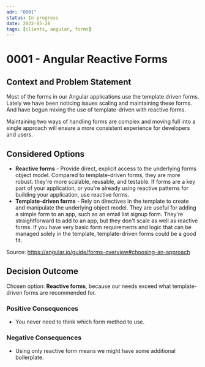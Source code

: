 ```yaml
---
adr: "0001"
status: In progress
date: 2022-05-28
tags: [clients, angular, forms]
---
```


# 0001 - Angular Reactive Forms

<AdrTable frontMatter={frontMatter}></AdrTable>

## Context and Problem Statement

Most of the forms in our Angular applications use the template driven forms. Lately we have been
noticing issues scaling and maintaining these forms. And have begun mixing the use of
template-driven with reactive forms.

Maintaining two ways of handling forms are complex and moving full into a single approach will
ensure a more consistent experience for developers and users.

## Considered Options

- **Reactive forms** - Provide direct, explicit access to the underlying forms object model.
  Compared to template-driven forms, they are more robust: they're more scalable, reusable, and
  testable. If forms are a key part of your application, or you're already using reactive patterns
  for building your application, use reactive forms.
- **Template-driven forms** - Rely on directives in the template to create and manipulate the
  underlying object model. They are useful for adding a simple form to an app, such as an email list
  signup form. They're straightforward to add to an app, but they don't scale as well as reactive
  forms. If you have very basic form requirements and logic that can be managed solely in the
  template, template-driven forms could be a good fit.

Source: https://angular.io/guide/forms-overview#choosing-an-approach

## Decision Outcome

Chosen option: **Reactive forms**, because our needs exceed what template-driven forms are
recommended for.

### Positive Consequences <!-- optional -->

- You never need to think which form method to use.

### Negative Consequences <!-- optional -->

- Using only reactive form means we might have some additional boilerplate.
